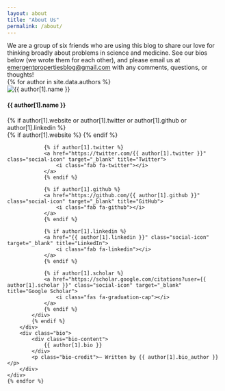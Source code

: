 ```yaml
---
layout: about
title: "About Us"
permalink: /about/
---
```


<div class="intro">
We are a group of six friends who are using this blog to share our love for thinking broadly about problems in science and medicine. See our bios below (we wrote them for each other), and please email us at <a href="mailto:emergentpropertiesblog@gmail.com">emergentpropertiesblog@gmail.com</a> with any comments, questions, or thoughts!
</div>

<div class="author-container">
    {% for author in site.data.authors %}
    <div class="author-row" id="{{ author[1].name | slugify }}">
        <div class="author-card">
            <img src="{{ site.baseurl }}/assets/images/{{ author[1].image }}" alt="{{ author[1].name }}">
            <h4>{{ author[1].name }}</h4>
            {% if author[1].website or author[1].twitter or author[1].github or author[1].linkedin %}
            <div class="social-icons">
                {% if author[1].website %}
                <a href="{{ author[1].website }}" class="social-icon" target="_blank" title="Personal Website">
                    <i class="fas fa-globe"></i>
                </a>
                {% endif %}
                
                {% if author[1].twitter %}
                <a href="https://twitter.com/{{ author[1].twitter }}" class="social-icon" target="_blank" title="Twitter">
                    <i class="fab fa-twitter"></i>
                </a>
                {% endif %}
                
                {% if author[1].github %}
                <a href="https://github.com/{{ author[1].github }}" class="social-icon" target="_blank" title="GitHub">
                    <i class="fab fa-github"></i>
                </a>
                {% endif %}
                
                {% if author[1].linkedin %}
                <a href="{{ author[1].linkedin }}" class="social-icon" target="_blank" title="LinkedIn">
                    <i class="fab fa-linkedin"></i>
                </a>
                {% endif %}

                {% if author[1].scholar %}
                <a href="https://scholar.google.com/citations?user={{ author[1].scholar }}" class="social-icon" target="_blank" title="Google Scholar">
                    <i class="fas fa-graduation-cap"></i>
                </a>
                {% endif %}
            </div>
            {% endif %}
        </div>
        <div class="bio">
            <div class="bio-content">
                {{ author[1].bio }}
            </div>
            <p class="bio-credit">– Written by {{ author[1].bio_author }}</p>
        </div>
    </div>
    {% endfor %}
</div>
